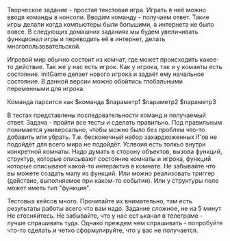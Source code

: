Творческое задание - простая текстовая игра.
Играть в неё можно вводя команды в консоли.
Вводим команду - получаем ответ.
Такие игры делали когда компьютеры были большими, а интернета не было вовсе.
В следующих домашних заданиях мы будем увеличивать функционал игры и переводить её в интернет, делать многопользовательской.

Игровой мир обычно состоит из комнат, где может происходить какое-то действие.
Так же у нас есть игрок.
Как у игрока, так и у команты есть состояние.
initGame делает нового игрока и задаёт ему начальное состояние.
В данной версии можно обойтись глобальными переменными для игрока.

Команда парсится как
$команда $параметр1 $параметр2 $параметр3

В тестах представлены последовательности команд и получаемый ответ.
Задача - пройти все тесты и сделать правильно.
Под правильным понимается универсально, чтобы можно было без проблем что-то добавить или убрать.
Т.е. бесконечный набор захардкоженных if'ов не подойдёт для всего мира не подойдёт.
Услвоия есть толкьо внутри конкретной комнаты.
Надо думать в сторону объектов, вызова функций, структур, которые описывают состояние комнаты и игрока, функций которые описывают какой-то интерактив в комнате. Не забывайте что вы можете создать мапу из функций. Или можно реализовать триггер (действие, выполняемое при каком-то событии). Или у структуры поле может иметь тип "функция".

Тестовых кейсов много. Прочитайте их внимательно, там есть результаты работы всего что вам надо.
Задание сложное, не на 5 минут
Не стесняйтесь. Не забывайте, что у нас ест ьканал в телеграме - лучше спрашивать туда.
Однако преждем чем спрашивать - попробуйте что-то сделать и четко сформулируйте, что у вас не получается.